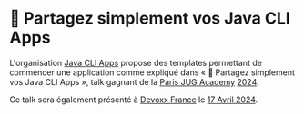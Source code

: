 # :floppy_disk: Partagez simplement vos Java CLI Apps

L'organisation [Java CLI Apps](https://github.com/java-cli-apps) propose des templates permettant de commencer une application comme expliqué dans « :floppy_disk: Partagez simplement vos Java CLI Apps », talk gagnant de la [Paris JUG Academy](https://www.parisjug.org/events/2024/01-09-young-blood-11/) [2024](https://youtu.be/Disp1KJDKzA?si=_Owz6_UxddetUzCT).

Ce talk sera également présenté à [Devoxx France](https://www.devoxx.fr) le [17 Avril 2024](https://mobile.devoxx.com/events/devoxxfr2024/talks/36021/details).
